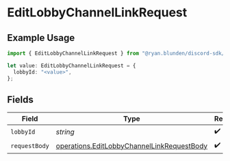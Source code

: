 # EditLobbyChannelLinkRequest

## Example Usage

```typescript
import { EditLobbyChannelLinkRequest } from "@ryan.blunden/discord-sdk/models/operations";

let value: EditLobbyChannelLinkRequest = {
  lobbyId: "<value>",
};
```

## Fields

| Field                                                                                                    | Type                                                                                                     | Required                                                                                                 | Description                                                                                              |
| -------------------------------------------------------------------------------------------------------- | -------------------------------------------------------------------------------------------------------- | -------------------------------------------------------------------------------------------------------- | -------------------------------------------------------------------------------------------------------- |
| `lobbyId`                                                                                                | *string*                                                                                                 | :heavy_check_mark:                                                                                       | N/A                                                                                                      |
| `requestBody`                                                                                            | [operations.EditLobbyChannelLinkRequestBody](../../models/operations/editlobbychannellinkrequestbody.md) | :heavy_check_mark:                                                                                       | N/A                                                                                                      |